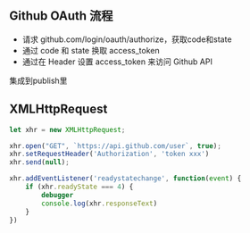 
## Github OAuth 流程

- 请求 github.com/login/oauth/authorize，获取code和state
- 通过 code 和 state 换取 access_token
- 通过在 Header 设置 access_token 来访问 Github API


集成到publish里



## XMLHttpRequest

```javascript
let xhr = new XMLHttpRequest;

xhr.open("GET", `https://api.github.com/user`, true);
xhr.setRequestHeader('Authorization', 'token xxx')
xhr.send(null);

xhr.addEventListener('readystatechange', function(event) {
    if (xhr.readyState === 4) {
        debugger
        console.log(xhr.responseText)
    }
})
```